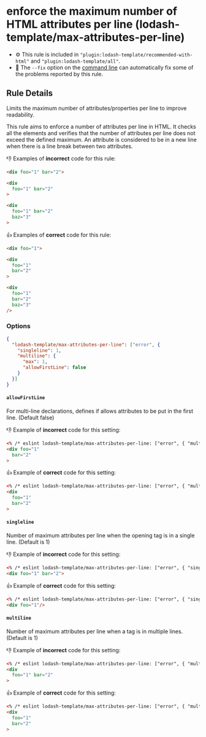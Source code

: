 # enforce the maximum number of HTML attributes per line (lodash-template/max-attributes-per-line)

- :gear: This rule is included in `"plugin:lodash-template/recommended-with-html"` and `"plugin:lodash-template/all"`.
- :wrench: The `--fix` option on the [command line](https://eslint.org/docs/user-guide/command-line-interface#fixing-problems) can automatically fix some of the problems reported by this rule.

## Rule Details

Limits the maximum number of attributes/properties per line to improve readability.

This rule aims to enforce a number of attributes per line in HTML.
It checks all the elements and verifies that the number of attributes per line does not exceed the defined maximum.
An attribute is considered to be in a new line when there is a line break between two attributes.

:-1: Examples of **incorrect** code for this rule:

```html
<div foo="1" bar="2">

<div
  foo="1" bar="2"
>

<div
  foo="1" bar="2"
  baz="3"
>
```

:+1: Examples of **correct** code for this rule:

```html
<div foo="1">

<div
  foo="1"
  bar="2"
>

<div
  foo="1"
  bar="2"
  baz="3"
/>
```

### Options

```json
{
  "lodash-template/max-attributes-per-line": ["error", {
    "singleline": 1,
    "multiline": {
      "max": 1,
      "allowFirstLine": false
    }
  }]
}
```

#### `allowFirstLine`

For multi-line declarations, defines if allows attributes to be put in the first line. (Default false)

:-1: Example of **incorrect** code for this setting:

```html
<% /* eslint lodash-template/max-attributes-per-line: ["error", { "multiline": { "allowFirstLine": false }}] */ %>
<div foo="1"
  bar="2"
>
```

:+1: Example of **correct** code for this setting:

```html
<% /* eslint lodash-template/max-attributes-per-line: ["error", { "multiline": { "allowFirstLine": false }}] */ %>
<div
  foo="1"
  bar="2"
>
```

#### `singleline`

Number of maximum attributes per line when the opening tag is in a single line. (Default is 1)

:-1: Example of **incorrect** code for this setting:
```html
<% /* eslint lodash-template/max-attributes-per-line: ["error", { "singleline": 1 }] */ %>
<div foo="1" bar="2">
```

:+1: Example of **correct** code for this setting:
```html
<% /* eslint lodash-template/max-attributes-per-line: ["error", { "singleline": 1 }] */ %>
<div foo="1"/>
```

#### `multiline`

Number of maximum attributes per line when a tag is in multiple lines. (Default is 1)

:-1: Example of **incorrect** code for this setting:

```html
<% /* eslint lodash-template/max-attributes-per-line: ["error", { "multiline": 1 }] */ %>
<div
  foo="1" bar="2"
>
```

:+1: Example of **correct** code for this setting:

```html
<% /* eslint lodash-template/max-attributes-per-line: ["error", { "multiline": 1 }] */ %>
<div
  foo="1"
  bar="2"
>
```

